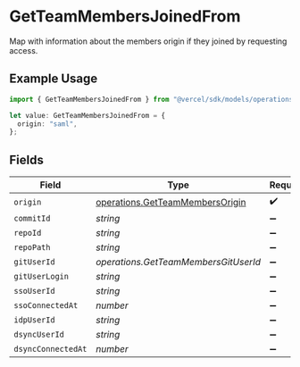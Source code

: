 # GetTeamMembersJoinedFrom

Map with information about the members origin if they joined by requesting access.

## Example Usage

```typescript
import { GetTeamMembersJoinedFrom } from "@vercel/sdk/models/operations";

let value: GetTeamMembersJoinedFrom = {
  origin: "saml",
};
```

## Fields

| Field                                                                              | Type                                                                               | Required                                                                           | Description                                                                        |
| ---------------------------------------------------------------------------------- | ---------------------------------------------------------------------------------- | ---------------------------------------------------------------------------------- | ---------------------------------------------------------------------------------- |
| `origin`                                                                           | [operations.GetTeamMembersOrigin](../../models/operations/getteammembersorigin.md) | :heavy_check_mark:                                                                 | N/A                                                                                |
| `commitId`                                                                         | *string*                                                                           | :heavy_minus_sign:                                                                 | N/A                                                                                |
| `repoId`                                                                           | *string*                                                                           | :heavy_minus_sign:                                                                 | N/A                                                                                |
| `repoPath`                                                                         | *string*                                                                           | :heavy_minus_sign:                                                                 | N/A                                                                                |
| `gitUserId`                                                                        | *operations.GetTeamMembersGitUserId*                                               | :heavy_minus_sign:                                                                 | N/A                                                                                |
| `gitUserLogin`                                                                     | *string*                                                                           | :heavy_minus_sign:                                                                 | N/A                                                                                |
| `ssoUserId`                                                                        | *string*                                                                           | :heavy_minus_sign:                                                                 | N/A                                                                                |
| `ssoConnectedAt`                                                                   | *number*                                                                           | :heavy_minus_sign:                                                                 | N/A                                                                                |
| `idpUserId`                                                                        | *string*                                                                           | :heavy_minus_sign:                                                                 | N/A                                                                                |
| `dsyncUserId`                                                                      | *string*                                                                           | :heavy_minus_sign:                                                                 | N/A                                                                                |
| `dsyncConnectedAt`                                                                 | *number*                                                                           | :heavy_minus_sign:                                                                 | N/A                                                                                |